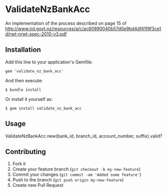 # ValidateNzBankAcc

An implementation of the process described on page 15 of
http://www.ird.govt.nz/resources/a/c/ac60890040b57d0e9bd4df41f9f3ce1d/rwt-nrwt-spec-2010-v3.pdf

## Installation

Add this line to your application's Gemfile:

    gem 'validate_nz_bank_acc'

And then execute:

    $ bundle install

Or install it yourself as:

    $ gem install validate_nz_bank_acc

## Usage

  ValidateNzBankAcc.new(bank_id, branch_id, account_number, suffix).valid?

## Contributing

1. Fork it
2. Create your feature branch (`git checkout -b my-new-feature`)
3. Commit your changes (`git commit -am 'Added some feature'`)
4. Push to the branch (`git push origin my-new-feature`)
5. Create new Pull Request
